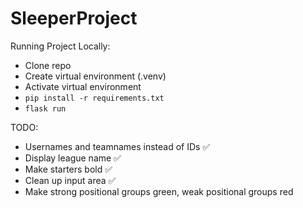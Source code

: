 # SleeperProject

Running Project Locally:
- Clone repo
- Create virtual environment (.venv)
- Activate virtual environment
- `pip install -r requirements.txt`
- `flask run`

TODO:
- Usernames and teamnames instead of IDs ✅
- Display league name ✅
- Make starters bold ✅
- Clean up input area ✅
- Make strong positional groups green, weak positional groups red
